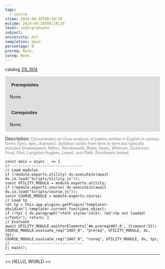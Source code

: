 ```yaml
---
tags:
  - course
ctime: 2024-04-18T00:19:29
mstime: 2024-04-18T00:19:29
level: undergraduate
subject: 
university: mit
completion: open
percentage: 0
prereq: None.
coreq: None.
---
```


catalog [21L.004](http://student.mit.edu/catalog/m21La.html#21L.004)

<span style="display: block; padding: 15px; background-color: rgb(100, 100, 100, 0.2);"><font id="m_prereq2407_0" style="display: block; font-family: Arial, sans-serif; font-weight: bold; padding: 5px">Prerequisites</font><br><span id="prereq2407_0">None.</span></span>
<span style="display: block; padding: 15px; background-color: rgb(100, 100, 100, 0.2);"><font id="m_coreq2407_0" style="display: block; font-family: Arial, sans-serif; font-weight: bold; padding: 5px">Corequisites</font><br><span id="coreq2407_0">None.</span></span>

<font style="">Description:</font>
<font style="color: grey; font-size: 0.8rem;">Concentrates on close analysis of poems written in English in various forms (lyric, epic, dramatic). Syllabus varies from term to term but typically includes Shakespeare, Milton, Wordsworth, Blake, Keats, Whitman, Dickinson, Frost, Eliot, Langston Hughes, Lowell, and Plath. Enrollment limited.</font>

```dataviewjs
const main = async _ => {
// --------------------------------
// Load modules
if (!module.exports.utility) dv.executeJs(await dv.io.load("Scripts/utility.js"));
const UTILITY_MODULE = module.exports.utility;
if (!module.exports.course) dv.executeJs(await dv.io.load("Scripts/course.js"));
const COURSE_MODULE = module.exports.course;
// Load tp
let tp = this.app.plugins.getPlugin("templater-obsidian").templater.current_functions_object;
if (!tp) { dv.paragraph("<font style='color: red'>tp not loaded!</font>"); return; }
// Evaluate
await UTILITY_MODULE.waitForElements(`#m_prereq2407_0`, {timeout:5});
COURSE_MODULE.evaluate_req("2407_0", "prereq", UTILITY_MODULE, dv, tp);
COURSE_MODULE.evaluate_req("2407_0", "coreq", UTILITY_MODULE, dv, tp);
// --------------------------------
}; main();
```

---

<< HELLO, WORLD >>
